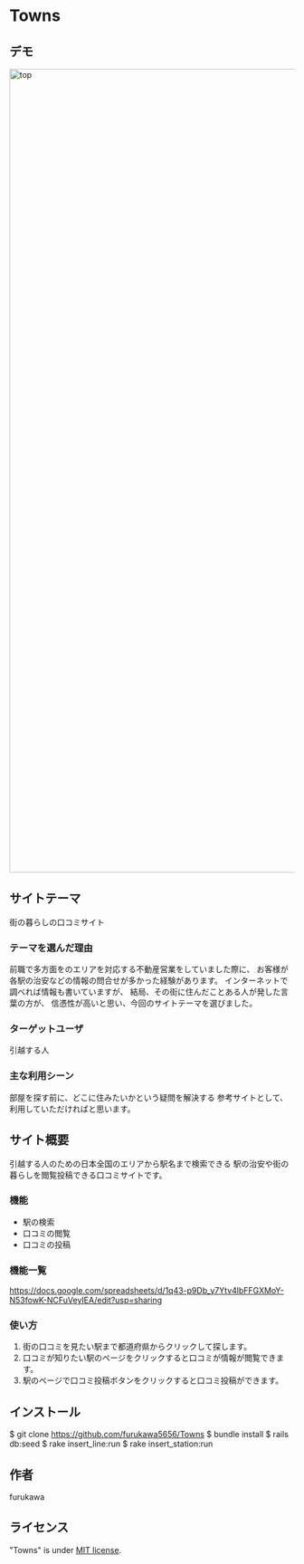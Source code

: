 # Towns

## デモ
<img width="1421" alt="top" src="https://user-images.githubusercontent.com/65170640/91414178-265bc980-e887-11ea-9c3e-0bd63b462a95.png">

## サイトテーマ
街の暮らしの口コミサイト

### テーマを選んだ理由
前職で多方面をのエリアを対応する不動産営業をしていました際に、
お客様が各駅の治安などの情報の問合せが多かった経験があります。
インターネットで調べれば情報も書いていますが、
結局、その街に住んだことある人が発した言葉の方が、
信憑性が高いと思い、今回のサイトテーマを選びました。

### ターゲットユーザ
引越する人

### 主な利用シーン
部屋を探す前に、どこに住みたいかという疑問を解決する
参考サイトとして、利用していただければと思います。

## サイト概要
引越する人のための日本全国のエリアから駅名まで検索できる
駅の治安や街の暮らしを閲覧投稿できる口コミサイトです。

### 機能
- 駅の検索
- 口コミの閲覧
- 口コミの投稿

### 機能一覧
https://docs.google.com/spreadsheets/d/1q43-p9Db_y7Ytv4lbFFGXMoY-N53fowK-NCFuVeyIEA/edit?usp=sharing

### 使い方
1. 街の口コミを見たい駅まで都道府県からクリックして探します。
2. 口コミが知りたい駅のページをクリックすると口コミが情報が閲覧できます。
3. 駅のページで口コミ投稿ボタンをクリックすると口コミ投稿ができます。

## インストール
$ git clone https://github.com/furukawa5656/Towns
$ bundle install
$ rails db:seed
$ rake insert_line:run
$ rake insert_station:run

## 作者
furukawa

## ライセンス
"Towns" is under [MIT license](https://en.wikipedia.org/wiki/MIT_License).